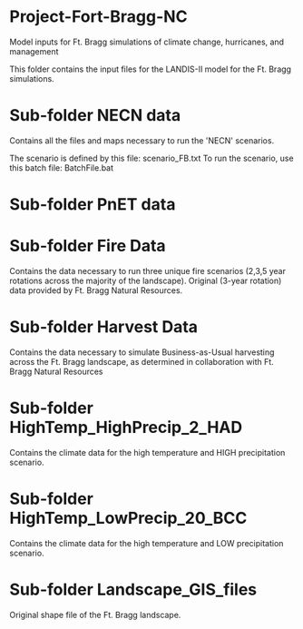 # Project-Fort-Bragg-NC
Model inputs for Ft. Bragg simulations of climate change, hurricanes, and management

This folder contains the input files for the LANDIS-II model for the Ft. Bragg simulations.

# Sub-folder NECN data

Contains all the files and maps necessary to run the 'NECN' scenarios.

The scenario is defined by this file:  scenario_FB.txt
To run the scenario, use this batch file:  BatchFile.bat

# Sub-folder PnET data


# Sub-folder Fire Data

Contains the data necessary to run three unique fire scenarios (2,3,5 year rotations across the majority of the landscape).  Original (3-year rotation) data provided by Ft. Bragg Natural Resources.

# Sub-folder Harvest Data

Contains the data necessary to simulate Business-as-Usual harvesting across the Ft. Bragg landscape, as determined in collaboration with Ft. Bragg Natural Resources

# Sub-folder HighTemp_HighPrecip_2_HAD

Contains the climate data for the high temperature and HIGH precipitation scenario.

# Sub-folder HighTemp_LowPrecip_20_BCC

Contains the climate data for the high temperature and LOW precipitation scenario.

# Sub-folder Landscape_GIS_files

Original shape file of the Ft. Bragg landscape.


